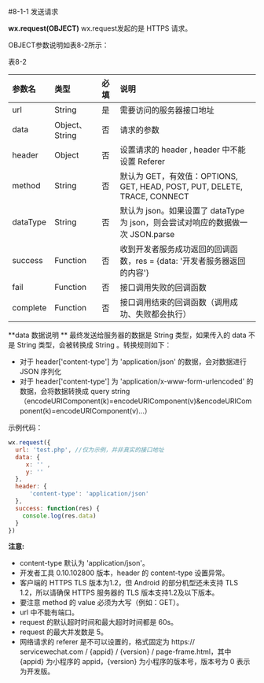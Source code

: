 #8-1-1 发送请求

**wx.request(OBJECT)**
wx.request发起的是 HTTPS 请求。

OBJECT参数说明如表8-2所示：

表8-2

| 参数名 | 类型 | 必填 | 说明 |
| :--- | :--- | :--- | :--- |
| url | String | 是 | 需要访问的服务器接口地址 |
| data | Object、String | 否 | 请求的参数 |
| header | Object | 否 | 设置请求的 header , header 中不能设置 Referer |
| method | String | 否 | 默认为 GET，有效值：OPTIONS, GET, HEAD, POST, PUT, DELETE, TRACE, CONNECT |
| dataType | String | 否 | 默认为 json。如果设置了 dataType 为 json，则会尝试对响应的数据做一次 JSON.parse |
| success | Function | 否 | 收到开发者服务成功返回的回调函数，res = {data: '开发者服务器返回的内容'} |
| fail | Function | 否 | 接口调用失败的回调函数 |
| complete | Function | 否 | 接口调用结束的回调函数（调用成功、失败都会执行） |

**data 数据说明 **
最终发送给服务器的数据是 String 类型，如果传入的 data 不是 String 类型，会被转换成 String 。转换规则如下：

* 对于 header['content-type'] 为 'application/json' 的数据，会对数据进行 JSON 序列化
* 对于 header['content-type'] 为 'application/x-www-form-urlencoded' 的数据，会将数据转换成 query string （encodeURIComponent(k)=encodeURIComponent(v)&encodeURIComponent(k)=encodeURIComponent(v)...）

示例代码：
```js
wx.request({
  url: 'test.php', //仅为示例，并非真实的接口地址
  data: {
     x: '' ,
     y: ''
  },
  header: {
      'content-type': 'application/json'
  },
  success: function(res) {
    console.log(res.data)
  }
})
```
**注意:**

* content-type 默认为 'application/json'。
* 开发者工具 0.10.102800 版本，header 的 content-type 设置异常。
* 客户端的 HTTPS TLS 版本为1.2，但 Android 的部分机型还未支持 TLS 1.2，所以请确保 HTTPS 服务器的 TLS 版本支持1.2及以下版本。
* 要注意 method 的 value 必须为大写（例如：GET）。
* url 中不能有端口。
* request 的默认超时时间和最大超时时间都是 60s。
* request 的最大并发数是 5。
* 网络请求的 referer 是不可以设置的，格式固定为 https:// servicewechat.com / {appid} / {version} / page-frame.html，其中 {appid} 为小程序的 appid，{version} 为小程序的版本号，版本号为 0 表示为开发版。







